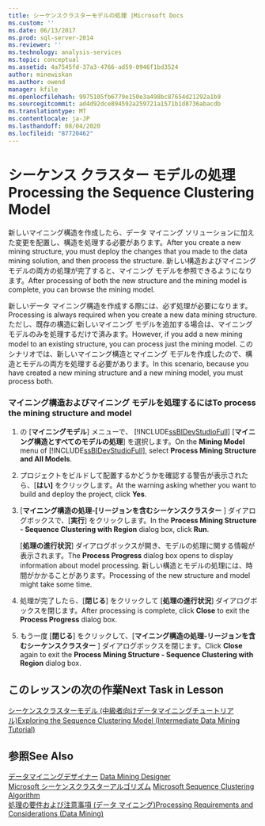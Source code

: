 ```yaml
---
title: シーケンスクラスターモデルの処理 |Microsoft Docs
ms.custom: ''
ms.date: 06/13/2017
ms.prod: sql-server-2014
ms.reviewer: ''
ms.technology: analysis-services
ms.topic: conceptual
ms.assetid: 4a7545fd-37a3-4766-ad59-0946f1bd3524
author: minewiskan
ms.author: owend
manager: kfile
ms.openlocfilehash: 9975105fb6779e150e3a498bc87654d21292a1b9
ms.sourcegitcommit: ad4d92dce894592a259721a1571b1d8736abacdb
ms.translationtype: MT
ms.contentlocale: ja-JP
ms.lasthandoff: 08/04/2020
ms.locfileid: "87720462"
---
```

# <a name="processing-the-sequence-clustering-model"></a><span data-ttu-id="38e9e-102">シーケンス クラスター モデルの処理</span><span class="sxs-lookup"><span data-stu-id="38e9e-102">Processing the Sequence Clustering Model</span></span>
  <span data-ttu-id="38e9e-103">新しいマイニング構造を作成したら、データ マイニング ソリューションに加えた変更を配置し、構造を処理する必要があります。</span><span class="sxs-lookup"><span data-stu-id="38e9e-103">After you create a new mining structure, you must deploy the changes that you made to the data mining solution, and then process the structure.</span></span> <span data-ttu-id="38e9e-104">新しい構造およびマイニング モデルの両方の処理が完了すると、マイニング モデルを参照できるようになります。</span><span class="sxs-lookup"><span data-stu-id="38e9e-104">After processing of both the new structure and the mining model is complete, you can browse the mining model.</span></span>  
  
 <span data-ttu-id="38e9e-105">新しいデータ マイニング構造を作成する際には、必ず処理が必要になります。</span><span class="sxs-lookup"><span data-stu-id="38e9e-105">Processing is always required when you create a new data mining structure.</span></span> <span data-ttu-id="38e9e-106">ただし、既存の構造に新しいマイニング モデルを追加する場合は、マイニング モデルのみを処理するだけで済みます。</span><span class="sxs-lookup"><span data-stu-id="38e9e-106">However, if you add a new mining model to an existing structure, you can process just the mining model.</span></span> <span data-ttu-id="38e9e-107">このシナリオでは、新しいマイニング構造とマイニング モデルを作成したので、構造とモデルの両方を処理する必要があります。</span><span class="sxs-lookup"><span data-stu-id="38e9e-107">In this scenario, because you have created a new mining structure and a new mining model, you must process both.</span></span>  
  
### <a name="to-process-the-mining-structure-and-model"></a><span data-ttu-id="38e9e-108">マイニング構造およびマイニング モデルを処理するには</span><span class="sxs-lookup"><span data-stu-id="38e9e-108">To process the mining structure and model</span></span>  
  
1.  <span data-ttu-id="38e9e-109">の [**マイニングモデル**] メニューで、 [!INCLUDE[ssBIDevStudioFull](../includes/ssbidevstudiofull-md.md)] [**マイニング構造とすべてのモデルの処理**] を選択します。</span><span class="sxs-lookup"><span data-stu-id="38e9e-109">On the **Mining Model** menu of [!INCLUDE[ssBIDevStudioFull](../includes/ssbidevstudiofull-md.md)], select **Process Mining Structure and All Models**.</span></span>  
  
2.  <span data-ttu-id="38e9e-110">プロジェクトをビルドして配置するかどうかを確認する警告が表示されたら、[**はい]** をクリックします。</span><span class="sxs-lookup"><span data-stu-id="38e9e-110">At the warning asking whether you want to build and deploy the project, click **Yes**.</span></span>  
  
3.  <span data-ttu-id="38e9e-111">[**マイニング構造の処理-[リージョンを含むシーケンスクラスター** ] ダイアログボックスで、[**実行**] をクリックします。</span><span class="sxs-lookup"><span data-stu-id="38e9e-111">In the **Process Mining Structure - Sequence Clustering with Region** dialog box, click **Run**.</span></span>  
  
     <span data-ttu-id="38e9e-112">[**処理の進行状況**] ダイアログボックスが開き、モデルの処理に関する情報が表示されます。</span><span class="sxs-lookup"><span data-stu-id="38e9e-112">The **Process Progress** dialog box opens to display information about model processing.</span></span> <span data-ttu-id="38e9e-113">新しい構造とモデルの処理には、時間がかかることがあります。</span><span class="sxs-lookup"><span data-stu-id="38e9e-113">Processing of the new structure and model might take some time.</span></span>  
  
4.  <span data-ttu-id="38e9e-114">処理が完了したら、[**閉じる**] をクリックして [**処理の進行状況**] ダイアログボックスを閉じます。</span><span class="sxs-lookup"><span data-stu-id="38e9e-114">After processing is complete, click **Close** to exit the **Process Progress** dialog box.</span></span>  
  
5.  <span data-ttu-id="38e9e-115">もう一度 [**閉じる**] をクリックして、[**マイニング構造の処理-リージョンを含むシーケンスクラスター** ] ダイアログボックスを閉じます。</span><span class="sxs-lookup"><span data-stu-id="38e9e-115">Click **Close** again to exit the **Process Mining Structure - Sequence Clustering with Region** dialog box.</span></span>  
  
## <a name="next-task-in-lesson"></a><span data-ttu-id="38e9e-116">このレッスンの次の作業</span><span class="sxs-lookup"><span data-stu-id="38e9e-116">Next Task in Lesson</span></span>  
 [<span data-ttu-id="38e9e-117">シーケンスクラスターモデル &#40;中級者向けデータマイニングチュートリアル&#41;</span><span class="sxs-lookup"><span data-stu-id="38e9e-117">Exploring the Sequence Clustering Model &#40;Intermediate Data Mining Tutorial&#41;</span></span>](../../2014/tutorials/exploring-the-sequence-clustering-model-intermediate-data-mining-tutorial.md)  
  
## <a name="see-also"></a><span data-ttu-id="38e9e-118">参照</span><span class="sxs-lookup"><span data-stu-id="38e9e-118">See Also</span></span>  
 <span data-ttu-id="38e9e-119">[データマイニングデザイナー](../../2014/analysis-services/data-mining/data-mining-designer.md) </span><span class="sxs-lookup"><span data-stu-id="38e9e-119">[Data Mining Designer](../../2014/analysis-services/data-mining/data-mining-designer.md) </span></span>  
 <span data-ttu-id="38e9e-120">[Microsoft シーケンスクラスターアルゴリズム](../../2014/analysis-services/data-mining/microsoft-sequence-clustering-algorithm.md) </span><span class="sxs-lookup"><span data-stu-id="38e9e-120">[Microsoft Sequence Clustering Algorithm](../../2014/analysis-services/data-mining/microsoft-sequence-clustering-algorithm.md) </span></span>  
 [<span data-ttu-id="38e9e-121">処理の要件および注意事項 &#40;データ マイニング&#41;</span><span class="sxs-lookup"><span data-stu-id="38e9e-121">Processing Requirements and Considerations &#40;Data Mining&#41;</span></span>](../../2014/analysis-services/data-mining/processing-requirements-and-considerations-data-mining.md)  
  
  
